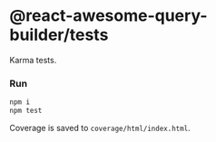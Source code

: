 # @react-awesome-query-builder/tests

Karma tests.


### Run
```sh
npm i
npm test
```
Coverage is saved to `coverage/html/index.html`.

